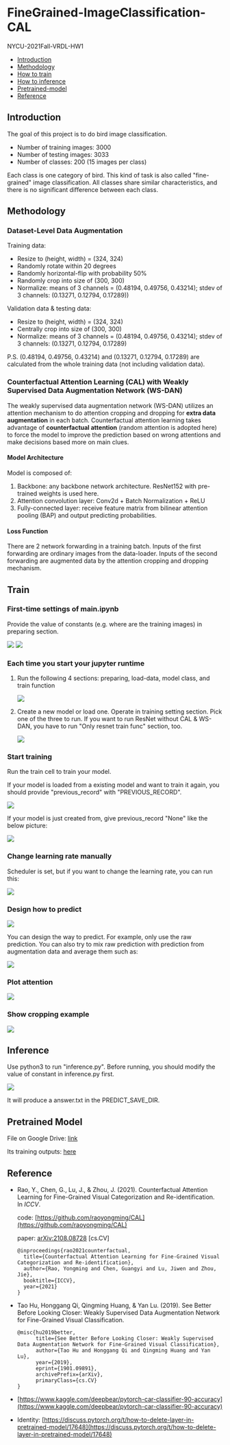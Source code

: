 # FineGrained-ImageClassification-CAL

NYCU-2021Fall-VRDL-HW1

- [Introduction](#Introduction)
- [Methodology](#Methodology)
- [How to train](#Train)
- [How to inference](#Inference)
- [Pretrained-model](#Pretrained-model)
- [Reference](#Reference)

## Introduction

The goal of this project is to do bird image classification.

- Number of training images: 3000
- Number of testing images: 3033
- Number of classes: 200 (15 images per class)

Each class is one category of bird. This kind of task is also called "fine-grained" image classification. All classes share similar characteristics, and there is no significant difference between each class.

## Methodology

### Dataset-Level Data Augmentation

Training data: 

- Resize to (height, width) = (324, 324)
- Randomly rotate within 20 degrees
- Randomly horizontal-flip with probability 50%
- Randomly crop into size of (300, 300)
- Normalize: means of 3 channels = (0.48194, 0.49756, 0.43214); stdev of 3 channels: (0.13271, 0.12794, 0.17289))

Validation data & testing data:

- Resize to (height, width) = (324, 324)
- Centrally crop into size of (300, 300)
- Normalize: means of 3 channels = (0.48194, 0.49756, 0.43214); stdev of 3 channels: (0.13271, 0.12794, 0.17289)

P.S. (0.48194, 0.49756, 0.43214) and (0.13271, 0.12794, 0.17289) are calculated from the whole training data (not including validation data).

### Counterfactual Attention Learning (CAL) with Weakly Supervised Data Augmentation Network (WS-DAN)

The weakly supervised data augmentation network (WS-DAN) utilizes an attention mechanism to do attention cropping and dropping for **extra data augmentation** in each batch. Counterfactual attention learning takes advantage of **counterfactual attention** (random attention is adopted here) to force the model to improve the prediction based on wrong attentions and make decisions based more on main clues.

#### Model Architecture

Model is composed of:

1. Backbone: any backbone network architecture. ResNet152 with pre-trained weights is used here.
2. Attention convolution layer: Conv2d + Batch Normalization + ReLU
3. Fully-connected layer: receive feature matrix from bilinear attention pooling (BAP) and output predicting probabilities.

#### Loss Function

There are 2 network forwarding in a training batch. Inputs of the first forwarding are ordinary images from the data-loader. Inputs of the second forwarding are augmented data by the attention cropping and dropping mechanism.

## Train

### First-time settings of main.ipynb

Provide the value of constants (e.g. where are the training images) in preparing section.

![](img/1.png)
![](img/2.png)

### Each time you start your jupyter runtime

1. Run the following 4 sections: preparing, load-data, model class, and train function

    ![](img/3.png)

2. Create a new model or load one. Operate in training setting section. Pick one of the three to run.
   If you want to run ResNet without CAL & WS-DAN, you have to run "Only resnet train func" section, too.

    ![](img/4.png)

### Start training

Run the train cell to train your model.
 
If your model is loaded from a existing model and want to train it again,
you should provide "previous_record" with "PREVIOUS_RECORD".

![](img/5.png)

If your model is just created from, give previous_record "None" like the below picture:

![](img/6.png)

### Change learning rate manually

Scheduler is set, but if you want to change the learning rate, you can run this:

![](img/7.png)

### Design how to predict

![](img/8.png)

You can design the way to predict. For example, only use the raw prediction.
You can also try to mix raw prediction with prediction from augmentation data and average them such as:

![](img/9.png)

### Plot attention

![](img/10.png)

### Show cropping example

![](img/11.png)


## Inference

Use python3 to run "inference.py". 
Before running, you should modify the value of constant in inference.py first.

![](img/12.png)

It will produce a answer.txt in the PREDICT_SAVE_DIR.

## Pretrained Model

File on Google Drive: [link](https://drive.google.com/file/d/1EIOhpH9T6hTm1jLD32w-UtycMIx6KyF9/view?usp=sharing)

Its training outputs: [here](training_outputs.md)

## Reference

- Rao, Y., Chen, G., Lu, J., & Zhou, J. (2021). Counterfactual Attention Learning for Fine-Grained Visual Categorization and Re-identification. In *ICCV*.
    
    code: [https://github.com/raoyongming/CAL](https://github.com/raoyongming/CAL)
    
    paper: [arXiv:2108.08728](https://arxiv.org/abs/2108.08728) [cs.CV]
    
    ```
    @inproceedings{rao2021counterfactual,
      title={Counterfactual Attention Learning for Fine-Grained Visual Categorization and Re-identification},
      author={Rao, Yongming and Chen, Guangyi and Lu, Jiwen and Zhou, Jie},
      booktitle={ICCV},
      year={2021}
    }
    ```
    
- Tao Hu, Honggang Qi, Qingming Huang, & Yan Lu. (2019). See Better Before Looking Closer: Weakly Supervised Data Augmentation Network for Fine-Grained Visual Classification.
    ```
    @misc{hu2019better,
          title={See Better Before Looking Closer: Weakly Supervised Data Augmentation Network for Fine-Grained Visual Classification}, 
          author={Tao Hu and Honggang Qi and Qingming Huang and Yan Lu},
          year={2019},
          eprint={1901.09891},
          archivePrefix={arXiv},
          primaryClass={cs.CV}
    }
    ```

- [https://www.kaggle.com/deepbear/pytorch-car-classifier-90-accuracy](https://www.kaggle.com/deepbear/pytorch-car-classifier-90-accuracy)
- Identity: [https://discuss.pytorch.org/t/how-to-delete-layer-in-pretrained-model/17648](https://discuss.pytorch.org/t/how-to-delete-layer-in-pretrained-model/17648)



